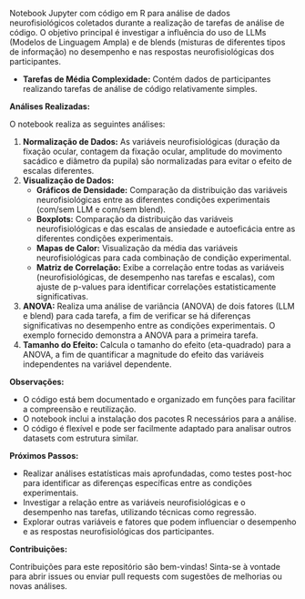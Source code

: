 Notebook Jupyter com código em R para análise de dados neurofisiológicos coletados durante a realização de tarefas de análise de código. O objetivo principal é investigar a influência do uso de LLMs (Modelos de Linguagem Ampla) e de blends (misturas de diferentes tipos de informação) no desempenho e nas respostas neurofisiológicas dos participantes.

* **Tarefas de Média Complexidade:** Contém dados de participantes realizando tarefas de análise de código relativamente simples.


**Análises Realizadas:**

O notebook realiza as seguintes análises:

1. **Normalização de Dados:** As variáveis neurofisiológicas (duração da fixação ocular, contagem da fixação ocular, amplitude do movimento sacádico e diâmetro da pupila) são normalizadas para evitar o efeito de escalas diferentes.
2. **Visualização de Dados:**
    * **Gráficos de Densidade:** Comparação da distribuição das variáveis neurofisiológicas entre as diferentes condições experimentais (com/sem LLM e com/sem blend).
    * **Boxplots:** Comparação da distribuição das variáveis neurofisiológicas e das escalas de ansiedade e autoeficácia entre as diferentes condições experimentais.
    * **Mapas de Calor:** Visualização da média das variáveis neurofisiológicas para cada combinação de condição experimental.
    * **Matriz de Correlação:**  Exibe a correlação entre todas as variáveis (neurofisiológicas, de desempenho nas tarefas e escalas), com ajuste de p-values para identificar correlações estatisticamente significativas.
3. **ANOVA:**  Realiza uma análise de variância (ANOVA) de dois fatores (LLM e blend) para cada tarefa, a fim de verificar se há diferenças significativas no desempenho entre as condições experimentais. O exemplo fornecido demonstra a ANOVA para a primeira tarefa.
4. **Tamanho do Efeito:** Calcula o tamanho do efeito (eta-quadrado) para a ANOVA, a fim de quantificar a magnitude do efeito das variáveis independentes na variável dependente.

**Observações:**

* O código está bem documentado e organizado em funções para facilitar a compreensão e reutilização.
* O notebook inclui a instalação dos pacotes R necessários para a análise.
* O código é flexível e pode ser facilmente adaptado para analisar outros datasets com estrutura similar.

**Próximos Passos:**

* Realizar análises estatísticas mais aprofundadas, como testes post-hoc para identificar as diferenças específicas entre as condições experimentais.
* Investigar a relação entre as variáveis neurofisiológicas e o desempenho nas tarefas, utilizando técnicas como regressão.
* Explorar outras variáveis e fatores que podem influenciar o desempenho e as respostas neurofisiológicas dos participantes.

**Contribuições:**

Contribuições para este repositório são bem-vindas! Sinta-se à vontade para abrir issues ou enviar pull requests com sugestões de melhorias ou novas análises.
